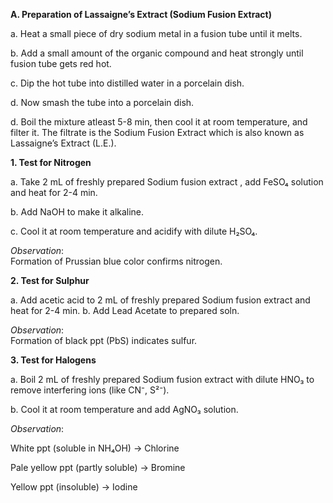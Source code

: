
**A. Preparation of Lassaigne’s Extract (Sodium Fusion Extract)**
     

a. Heat a small piece of dry sodium metal in a fusion tube until it melts.


b. Add a small amount of the organic compound and heat strongly until  fusion tube gets red hot.


c. Dip the hot tube into distilled water in a porcelain dish.


d. Now smash the tube into a  porcelain dish.


d. Boil the mixture atleast 5-8 min, then cool it at room temperature, and filter it. The filtrate is the Sodium Fusion Extract which is also known as Lassaigne’s Extract (L.E.).



 **1. Test for Nitrogen**

a. Take 2 mL of freshly prepared Sodium fusion extract , add FeSO₄ solution and heat for 2-4 min.

b. Add NaOH to make it alkaline.

c. Cool it at room temperature and acidify with dilute H₂SO₄.


*Observation*:</br> 
Formation of Prussian blue color confirms nitrogen.



**2. Test for Sulphur**
    
a. Add acetic acid to 2 mL of freshly prepared Sodium fusion extract and heat for 2-4 min.
b. Add Lead Acetate to prepared soln.


*Observation*:</br>
Formation of black ppt (PbS) indicates sulfur.



**3. Test for Halogens**

a. Boil 2 mL of freshly prepared Sodium fusion extract with dilute HNO₃ to remove interfering ions (like CN⁻, S²⁻).


b. Cool it at room temperature and add AgNO₃ solution.



*Observation*:

White ppt (soluble in NH₄OH) → Chlorine

Pale yellow ppt (partly soluble) → Bromine

Yellow ppt (insoluble) → Iodine
